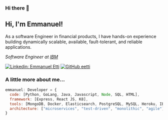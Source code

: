 ### Hi there 👋

<!--
**eetti/eetti** is a ✨ _special_ ✨ repository because its `README.md` (this file) appears on your GitHub profile.

Here are some ideas to get you started:

- 🔭 I’m currently working on ...
- 🌱 I’m currently learning ...
- 👯 I’m looking to collaborate on ...
- 🤔 I’m looking for help with ...
- 💬 Ask me about ...
- 📫 How to reach me: ...
- 😄 Pronouns: ...
- ⚡ Fun fact: ...
-->
<h2> Hi, I'm Emmanuel!</h2>
<!--img align='right' src="https://github-readme-stats.vercel.app/api?username=eetti&show_icons=true&count_private=true"-->
<p>As a software Engineer in financial products, I have hands-on experience building dynamically scalable, available, fault-tolerant, and reliable applications.</p>
<p><em>Software Engineer at <a href="http://ibm.com">IBM</a>
</em></p>

[![Linkedin: Emmanuel Etti](https://img.shields.io/badge/-Emmanuel-Etti-blue?style=flat-square&logo=Linkedin&logoColor=white&link=https://www.linkedin.com/in/emmanuel-etti/)](https://www.linkedin.com/in/emmanuel-etti/)
[![GitHub eetti](https://img.shields.io/github/followers/eetti?label=follow&style=social)](https://github.com/eetti)


### A little more about me...  

```javascript
emmanuel: Developer = {
  code: [Python, GoLang, Java, Javascript, Node, SQL, HTML],
  framework: [Express, React JS, K8],
  tools: [MongoDB, Docker, Elasticsearch, PostgreSQL, MySQL, Heroku, IBM Cloud, AWS, Azure],
  architecture: ["microservices", "test-driven", "monolithic", "agile"],
}
```
